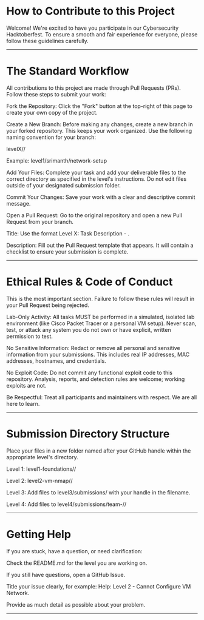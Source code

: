 # How to Contribute to this Project
Welcome! We're excited to have you participate in our Cybersecurity Hacktoberfest. To ensure a smooth and fair experience for everyone, please follow these guidelines carefully.
____________________
# The Standard Workflow

All contributions to this project are made through Pull Requests (PRs). Follow these steps to submit your work:

Fork the Repository: Click the "Fork" button at the top-right of this page to create your own copy of the project.

Create a New Branch: Before making any changes, create a new branch in your forked repository. This keeps your work organized. Use the following naming convention for your branch:

levelX/<your-github-handle>/<task-summary>

Example: level1/srimanth/network-setup

Add Your Files: Complete your task and add your deliverable files to the correct directory as specified in the level's instructions. Do not edit files outside of your designated submission folder.

Commit Your Changes: Save your work with a clear and descriptive commit message.

Open a Pull Request: Go to the original repository and open a new Pull Request from your branch.

Title: Use the format Level X: Task Description - <your-github-handle>.

Description: Fill out the Pull Request template that appears. It will contain a checklist to ensure your submission is complete.

____________________
# Ethical Rules & Code of Conduct
This is the most important section. Failure to follow these rules will result in your Pull Request being rejected.

Lab-Only Activity: All tasks MUST be performed in a simulated, isolated lab environment (like Cisco Packet Tracer or a personal VM setup). Never scan, test, or attack any system you do not own or have explicit, written permission to test.

No Sensitive Information: Redact or remove all personal and sensitive information from your submissions. This includes real IP addresses, MAC addresses, hostnames, and credentials.

No Exploit Code: Do not commit any functional exploit code to this repository. Analysis, reports, and detection rules are welcome; working exploits are not.

Be Respectful: Treat all participants and maintainers with respect. We are all here to learn.
____________________

# Submission Directory Structure
Place your files in a new folder named after your GitHub handle within the appropriate level's directory.

Level 1: level1-foundations/<your-handle>/

Level 2: level2-vm-nmap/<your-handle>/

Level 3: Add files to level3/submissions/ with your handle in the filename.

Level 4: Add files to level4/submissions/team-<name>/<your-handle>/
____________________
# Getting Help
If you are stuck, have a question, or need clarification:

Check the README.md for the level you are working on.

If you still have questions, open a GitHub Issue.

Title your issue clearly, for example: Help: Level 2 - Cannot Configure VM Network.

Provide as much detail as possible about your problem.
____________________
